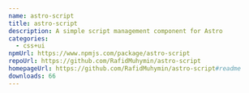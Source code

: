 ```yaml
---
name: astro-script
title: astro-script
description: A simple script management component for Astro
categories:
  - css+ui
npmUrl: https://www.npmjs.com/package/astro-script
repoUrl: https://github.com/RafidMuhymin/astro-script
homepageUrl: https://github.com/RafidMuhymin/astro-script#readme
downloads: 66
---
```

